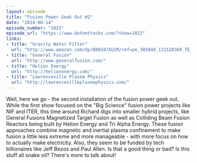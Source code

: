 ```yaml
---
layout: episode
title: "Fusion Power Geek Out #2"
date: "2014-08-14"
episode_number: "1022"
episode_url: "https://www.dotnetrocks.com/?show=1022"
links:
- title: "Gravity Water Filter"
  url: "http://www.amazon.com/dp/B00187AU2M/ref=pe_385040_121528360_TE_dp_1"
- title: "General Fusion"
  url: "http://www.generalfusion.com/"
- title: "Helion Energy"
  url: "http://helionenergy.com/"
- title: "Lawrenceville Plasma Physics"
  url: "http://lawrencevilleplasmaphysics.com/"
---
```


Well, here we go - the second installation of the fusion power geek out. While the first show focused on the "Big Science" fusion power projects like NIF and ITER, this time around Richard digs into smaller hybrid projects, like General Fusions Magnetized Target Fusion as well as Colliding Beam Fusion Reactors being built by Helion Energy and Tri Alpha Energy. These fusion approaches combine magnetic and inertial plasma confinement to make fusion a little less extreme and more manageable - with more focus on how to actually make electricity. Also, they seem to be funded by tech billionaires like Jeff Bezos and Paul Allen. Is that a good thing or bad? Is this stuff all snake oil? There's more to talk about!
